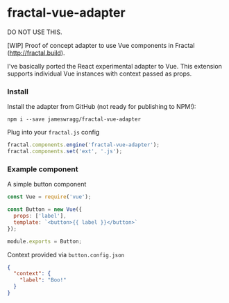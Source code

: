 # fractal-vue-adapter

DO NOT USE THIS.

[WIP] Proof of concept adapter to use Vue components in Fractal (http://fractal.build).

I've basically ported the React experimental adapter to Vue. This extension supports individual Vue instances with context passed as props.


### Install
Install the adapter from GitHub (not ready for publishing to NPM!):

```
npm i --save jameswragg/fractal-vue-adapter
```

Plug into your `fractal.js` config

```javascript
fractal.components.engine('fractal-vue-adapter');
fractal.components.set('ext', '.js');
```

### Example component

A simple button component

```javascript
const Vue = require('vue');

const Button = new Vue({
  props: ['label'],
  template: `<button>{{ label }}</button>`
});

module.exports = Button;
```

Context provided via `button.config.json`

```json
{
  "context": {
    "label": "Boo!"
  }
}
```
